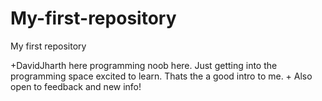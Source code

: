 # My-first-repository
My first repository

+DavidJharth here programming noob here.  Just getting into the programming space excited to learn.  Thats the a good intro to me.
+
Also open to feedback and new info!
